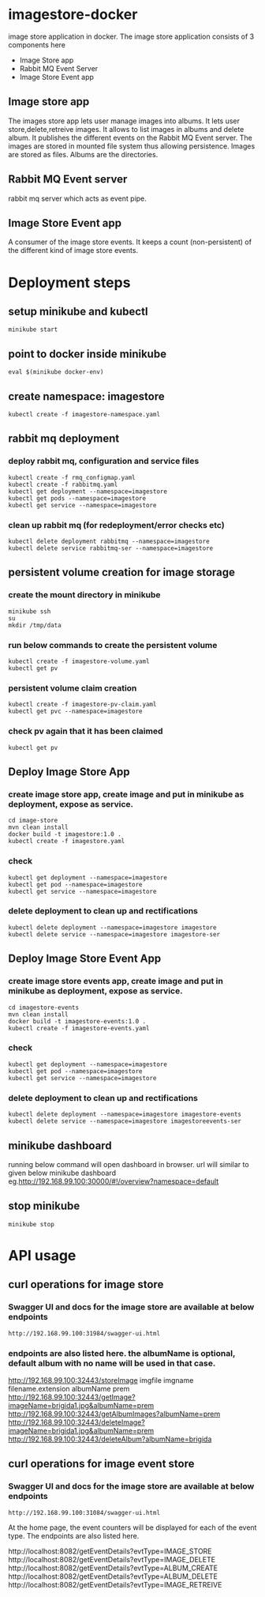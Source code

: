 # imagestore-docker
image store application in docker.
The image store application consists of 3 components here

- Image Store app
- Rabbit MQ Event Server
- Image Store Event app

## Image store app
The images store app lets user manage images into albums. It lets user store,delete,retreive images. It allows to list images in albums and delete album.
It publishes the different events on the Rabbit MQ Event server.
The images are stored in mounted file system thus allowing persistence.
Images are stored as files. Albums are the directories.

## Rabbit MQ Event server
rabbit mq server which acts as event pipe.

## Image Store Event app
A consumer of the image store events. It keeps a count (non-persistent) of the different kind of image store events.


# Deployment steps
## setup minikube and kubectl
	minikube start

## point to docker inside minikube
	eval $(minikube docker-env)

## create namespace: imagestore
    kubectl create -f imagestore-namespace.yaml

## rabbit mq deployment
### deploy rabbit mq, configuration and service files
	kubectl create -f rmq_configmap.yaml
    kubectl create -f rabbitmq.yaml
	kubectl get deployment --namespace=imagestore
	kubectl get pods --namespace=imagestore
	kubectl get service --namespace=imagestore
	
### clean up rabbit mq (for redeployment/error checks etc)
    kubectl delete deployment rabbitmq --namespace=imagestore
    kubectl delete service rabbitmq-ser --namespace=imagestore
	
## persistent volume creation for image storage
###  create the mount directory in minikube 
	minikube ssh
	su
	mkdir /tmp/data

### run below commands to create the persistent volume
	kubectl create -f imagestore-volume.yaml
	kubectl get pv 

### persistent volume claim creation
	kubectl create -f imagestore-pv-claim.yaml
	kubectl get pvc --namespace=imagestore

### check pv again that it has been claimed
	kubectl get pv

## Deploy Image Store App	
### create image store app, create image and put in minikube as deployment, expose as service.
	cd image-store
	mvn clean install
	docker build -t imagestore:1.0 .
	kubectl create -f imagestore.yaml
	
### check
    kubectl get deployment --namespace=imagestore
    kubectl get pod --namespace=imagestore
    kubectl get service --namespace=imagestore
	
### delete deployment to clean up and rectifications
    kubectl delete deployment --namespace=imagestore imagestore
    kubectl delete service --namespace=imagestore imagestore-ser
	
## Deploy Image Store Event App
### create image store events app, create image and put in minikube as deployment, expose as service.
	cd imagestore-events
	mvn clean install
	docker build -t imagestore-events:1.0 .
	kubectl create -f imagestore-events.yaml
	
### check
    kubectl get deployment --namespace=imagestore
    kubectl get pod --namespace=imagestore
    kubectl get service --namespace=imagestore
	
### delete deployment to clean up and rectifications
    kubectl delete deployment --namespace=imagestore imagestore-events
    kubectl delete service --namespace=imagestore imagestoreevents-ser
	
	
## minikube dashboard
  running below command will open dashboard in browser. url will similar to given below
  minikube dashboard 
  eg.http://192.168.99.100:30000/#!/overview?namespace=default
  
## stop minikube
	minikube stop

# API usage

## curl operations for image store
  
### Swagger UI and docs for the image store are available at below endpoints
	http://192.168.99.100:31984/swagger-ui.html

### endpoints are also listed here. the albumName is optional, default album with no name will be used in that case.
  http://192.168.99.100:32443/storeImage
     imgfile    <actual file>
	 imgname    filename.extension
	 albumName  prem
  http://192.168.99.100:32443/getImage?imageName=brigida1.jpg&albumName=prem
  http://192.168.99.100:32443/getAlbumImages?albumName=prem
  http://192.168.99.100:32443/deleteImage?imageName=brigida1.jpg&albumName=prem
  http://192.168.99.100:32443/deleteAlbum?albumName=brigida
  
## curl operations for image event store

### Swagger UI and docs for the image store are available at below endpoints
	http://192.168.99.100:31084/swagger-ui.html
	
  At the home page, the event counters will be displayed for each of the event type.
  The endpoints are also listed here.
 
  http://localhost:8082/getEventDetails?evtType=IMAGE_STORE
  http://localhost:8082/getEventDetails?evtType=IMAGE_DELETE
  http://localhost:8082/getEventDetails?evtType=ALBUM_CREATE
  http://localhost:8082/getEventDetails?evtType=ALBUM_DELETE
  http://localhost:8082/getEventDetails?evtType=IMAGE_RETREIVE
  
  